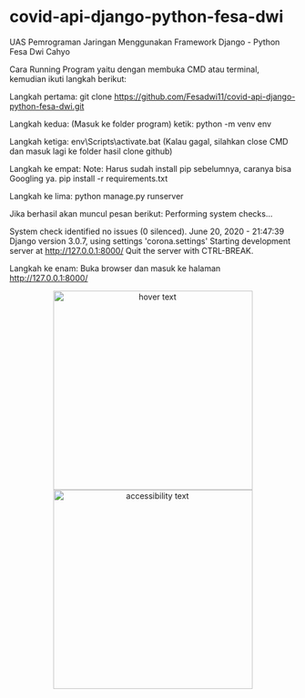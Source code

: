 # covid-api-django-python-fesa-dwi
UAS Pemrograman Jaringan Menggunakan Framework Django - Python Fesa Dwi Cahyo

Cara Running Program yaitu dengan membuka CMD atau terminal, kemudian ikuti langkah berikut:

Langkah pertama:
git clone https://github.com/Fesadwi11/covid-api-django-python-fesa-dwi.git

Langkah kedua:
(Masuk ke folder program) ketik:
python -m venv env

Langkah ketiga:
env\Scripts\activate.bat (Kalau gagal, silahkan close CMD dan masuk lagi ke folder hasil clone github)

Langkah ke empat:
Note: Harus sudah install pip sebelumnya, caranya bisa Googling ya.
pip install -r requirements.txt

Langkah ke lima:
python manage.py runserver

Jika berhasil akan muncul pesan berikut:
Performing system checks...

System check identified no issues (0 silenced).
June 20, 2020 - 21:47:39
Django version 3.0.7, using settings 'corona.settings'
Starting development server at http://127.0.0.1:8000/
Quit the server with CTRL-BREAK.

Langkah ke enam: 
Buka browser dan masuk ke halaman http://127.0.0.1:8000/

<p align="center">
  <img src="https://github.com/Fesadwi11/covid-api-django-python-fesa-dwi/tree/master/static/img/ss1.jpg" width="350" title="hover text">
  <img src="your_relative_path_here_number_2_large_name" width="350" alt="accessibility text">
</p>
